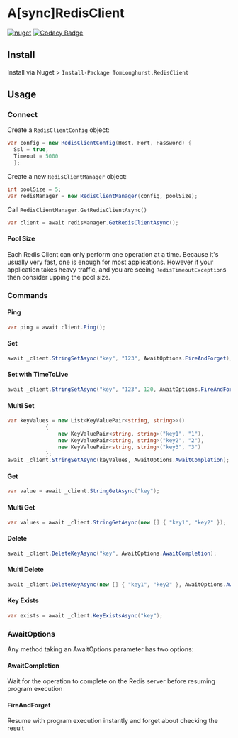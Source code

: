 # A[sync]RedisClient

[![nuget](https://img.shields.io/nuget/v/TomLonghurst.RedisClient.svg)](https://www.nuget.org/packages/TomLonghurst.RedisClient/)
[![Codacy Badge](https://api.codacy.com/project/badge/Grade/b692f8fbb14142d3ad8f9ccb65d0889c)](https://app.codacy.com/app/thomhurst/A-sync-RedisClient?utm_source=github.com&utm_medium=referral&utm_content=thomhurst/A-sync-RedisClient&utm_campaign=Badge_Grade_Dashboard)

## Install

Install via Nuget > `Install-Package TomLonghurst.RedisClient`

## Usage

### Connect
Create a `RedisClientConfig` object:

```csharp
var config = new RedisClientConfig(Host, Port, Password) {
  Ssl = true, 
  Timeout = 5000
  };
```

Create a new `RedisClientManager` object:

```csharp
int poolSize = 5;
var redisManager = new RedisClientManager(config, poolSize);
```

Call `RedisClientManager.GetRedisClientAsync()`

```csharp
var client = await redisManager.GetRedisClientAsync();
```

#### Pool Size
Each Redis Client can only perform one operation at a time. Because it's usually very fast, one is enough for most applications.
However if your application takes heavy traffic, and you are seeing `RedisTimeoutException`s then consider upping the pool size. 

### Commands

#### Ping
```csharp
var ping = await client.Ping();
```

#### Set
```csharp
await _client.StringSetAsync("key", "123", AwaitOptions.FireAndForget);
```

#### Set with TimeToLive
```csharp
await _client.StringSetAsync("key", "123", 120, AwaitOptions.FireAndForget);
```

#### Multi Set
```csharp
var keyValues = new List<KeyValuePair<string, string>>()
            {
                new KeyValuePair<string, string>("key1", "1"),
                new KeyValuePair<string, string>("key2", "2"),
                new KeyValuePair<string, string>("key3", "3")
            };
await _client.StringSetAsync(keyValues, AwaitOptions.AwaitCompletion);
```
            
#### Get
```csharp
var value = await _client.StringGetAsync("key");
```

#### Multi Get
```csharp
var values = await _client.StringGetAsync(new [] { "key1", "key2" });
```

#### Delete
```csharp
await _client.DeleteKeyAsync("key", AwaitOptions.AwaitCompletion);
```

#### Multi Delete
```csharp
await _client.DeleteKeyAsync(new [] { "key1", "key2" }, AwaitOptions.AwaitCompletion);
```

#### Key Exists
```csharp
var exists = await _client.KeyExistsAsync("key");
```

### AwaitOptions
Any method taking an AwaitOptions parameter has two options:

#### AwaitCompletion
Wait for the operation to complete on the Redis server before resuming program execution

#### FireAndForget
Resume with program execution instantly and forget about checking the result
